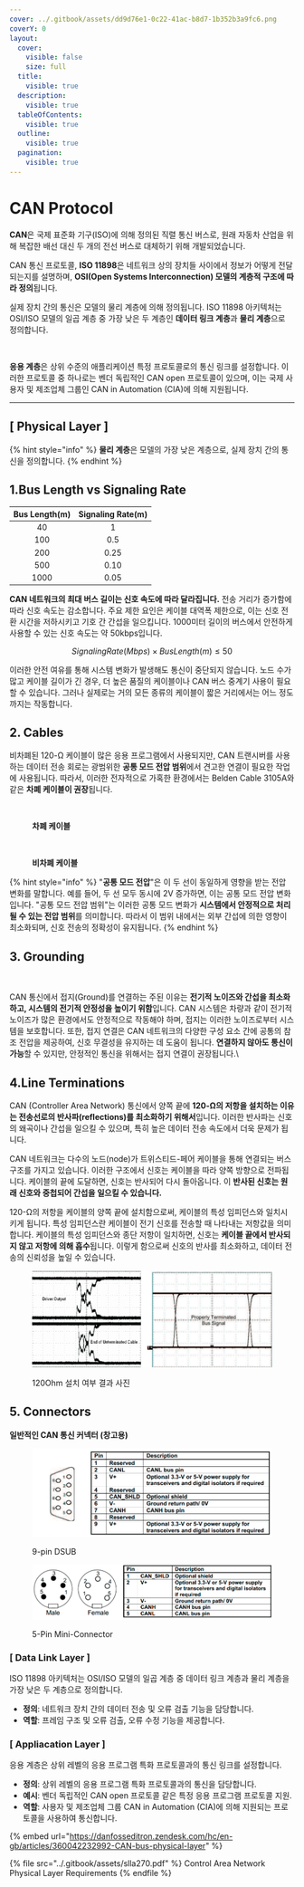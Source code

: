 ```yaml
---
cover: ../.gitbook/assets/dd9d76e1-0c22-41ac-b8d7-1b352b3a9fc6.png
coverY: 0
layout:
  cover:
    visible: false
    size: full
  title:
    visible: true
  description:
    visible: true
  tableOfContents:
    visible: true
  outline:
    visible: true
  pagination:
    visible: true
---
```


# CAN Protocol

**CAN**은 국제 표준화 기구(ISO)에 의해 정의된 직렬 통신 버스로, 원래 자동차 산업을 위해 복잡한 배선 대신 두 개의 전선 버스로 대체하기 위해 개발되었습니다.

CAN 통신 프로토콜, **ISO 11898**은 네트워크 상의 장치들 사이에서 정보가 어떻게 전달되는지를 설명하며, **OSI(Open Systems Interconnection) 모델의 계층적 구조에 따라 정의**됩니다.

실제 장치 간의 통신은 모델의 물리 계층에 의해 정의됩니다. ISO 11898 아키텍처는 OSI/ISO 모델의 일곱 계층 중 가장 낮은 두 계층인 **데이터 링크 계층**과 **물리 계층**으로 정의합니다.

<figure><img src="https://instrumentationtools.com/wp-content/uploads/2022/09/CAN-Protocol-with-the-OSI-Model.png?ezimgfmt=ng:webp/ngcb2" alt=""><figcaption></figcaption></figure>

**응용 계층**은 상위 수준의 애플리케이션 특정 프로토콜로의 통신 링크를 설정합니다. 이러한 프로토콜 중 하나로는 벤더 독립적인 CAN open 프로토콜이 있으며, 이는 국제 사용자 및 제조업체 그룹인 CAN in Automation (CIA)에 의해 지원됩니다.

***

## \[ Physical Layer ]&#x20;

{% hint style="info" %}
**물리 계층**은 모델의 가장 낮은 계층으로, 실제 장치 간의 통신을 정의합니다.
{% endhint %}

## 1.Bus Length vs Signaling Rate

<table data-full-width="true"><thead><tr><th align="center">Bus Length(m)</th><th align="center">Signaling Rate(m)</th></tr></thead><tbody><tr><td align="center">40</td><td align="center">1</td></tr><tr><td align="center">100</td><td align="center">0.5</td></tr><tr><td align="center">200</td><td align="center">0.25</td></tr><tr><td align="center">500</td><td align="center">0.10</td></tr><tr><td align="center">1000</td><td align="center">0.05</td></tr></tbody></table>

**CAN 네트워크의 최대 버스 길이는 신호 속도에 따라 달라집니다.** 전송 거리가 증가함에 따라 신호 속도는 감소합니다. 주요 제한 요인은 케이블 대역폭 제한으로, 이는 신호 전환 시간을 저하시키고 기호 간 간섭을 일으킵니다. 1000미터 길이의 버스에서 안전하게 사용할 수 있는 신호 속도는 약 50kbps입니다.&#x20;

$$Signaling Rate (Mbps) × Bus Length (m) ≤ 50$$

이러한 안전 여유를 통해 시스템 변화가 발생해도 통신이 중단되지 않습니다. 노드 수가 많고 케이블 길이가 긴 경우, 더 높은 품질의 케이블이나 CAN 버스 중계기 사용이 필요할 수 있습니다. 그러나 실제로는 거의 모든 종류의 케이블이 짧은 거리에서는 어느 정도까지는 작동합니다.

## 2. Cables

비차폐된 120-Ω 케이블이 많은 응용 프로그램에서 사용되지만, CAN 트랜시버를 사용하는 데이터 전송 회로는 광범위한 **공통 모드 전압 범위**에서 견고한 연결이 필요한 작업에 사용됩니다. 따라서, 이러한 전자적으로 가혹한 환경에서는 Belden Cable 3105A와 같은 **차폐 케이블이 권장**됩니다.&#x20;

<div align="left">

<figure><img src="https://ko.kbs-connector.com/Content/uploads/2021625326/202105141506056da5e6410dcf4c08b90874c7ed9f9731.jpg" alt="" width="375"><figcaption><p><strong>차폐 케이블</strong></p></figcaption></figure>

 

<figure><img src="https://ko.kbs-connector.com/Content/uploads/2021625326/202105141506267a7e22a284df48f0aa3ac620f68bf717.jpg" alt="" width="375"><figcaption><p><strong>비차폐 케이블</strong></p></figcaption></figure>

</div>

{% hint style="info" %}
"**공통 모드 전압**"은 이 두 선이 동일하게 영향을 받는 전압 변화를 말합니다. 예를 들어, 두 선 모두 동시에 2V 증가하면, 이는 공통 모드 전압 변화입니다. "공통 모드 전압 범위"는 이러한 공통 모드 변화가 **시스템에서 안정적으로 처리될 수 있는 전압 범위**를 의미합니다. 따라서 이 범위 내에서는 외부 간섭에 의한 영향이 최소화되며, 신호 전송의 정확성이 유지됩니다.
{% endhint %}



## 3. Grounding

<figure><img src="https://danfosseditron.zendesk.com/hc/article_attachments/10832372580509" alt=""><figcaption></figcaption></figure>

CAN 통신에서 접지(Ground)를 연결하는 주된 이유는 **전기적 노이즈와 간섭을 최소화하고, 시스템의 전기적 안정성을 높이기 위함**입니다. CAN 시스템은 차량과 같이 전기적 노이즈가 많은 환경에서도 안정적으로 작동해야 하며, 접지는 이러한 노이즈로부터 시스템을 보호합니다. 또한, 접지 연결은 CAN 네트워크의 다양한 구성 요소 간에 공통의 참조 전압을 제공하여, 신호 무결성을 유지하는 데 도움이 됩니다. **연결하지 않아도 통신이 가능**할 수 있지만, 안정적인 통신을 위해서는 접지 연결이 권장됩니다.\


## 4.Line Terminations

CAN (Controller Area Network) 통신에서 양쪽 끝에 **120-Ω의 저항을 설치하는 이유는 전송선로의 반사파(reflections)를 최소화하기 위해서**입니다. 이러한 반사파는 신호의 왜곡이나 간섭을 일으킬 수 있으며, 특히 높은 데이터 전송 속도에서 더욱 문제가 됩니다.

CAN 네트워크는 다수의 노드(node)가 트위스티드-페어 케이블을 통해 연결되는 버스 구조를 가지고 있습니다. 이러한 구조에서 신호는 케이블을 따라 양쪽 방향으로 전파됩니다. 케이블의 끝에 도달하면, 신호는 반사되어 다시 돌아옵니다. 이 **반사된 신호는 원래 신호와 중첩되어 간섭을 일으킬 수 있습니다.**

120-Ω의 저항을 케이블의 양쪽 끝에 설치함으로써, 케이블의 특성 임피던스와 일치시키게 됩니다. 특성 임피던스란 케이블이 전기 신호를 전송할 때 나타내는 저항값을 의미합니다. 케이블의 특성 임피던스와 종단 저항이 일치하면, 신호는 **케이블 끝에서 반사되지 않고 저항에 의해 흡수**됩니다. 이렇게 함으로써 신호의 반사를 최소화하고, 데이터 전송의 신뢰성을 높일 수 있습니다.&#x20;

<figure><img src="../.gitbook/assets/Screenshot from 2023-12-31 17-31-49.png" alt=""><figcaption><p>120Ohm 설치 여부 결과 사진</p></figcaption></figure>

## 5. Connectors

**일반적인 CAN 통신 커넥터 (창고용)**

<figure><img src="../.gitbook/assets/Screenshot from 2023-12-31 17-40-04.png" alt=""><figcaption><p>9-pin DSUB</p></figcaption></figure>

<figure><img src="../.gitbook/assets/Screenshot from 2023-12-31 17-42-09.png" alt=""><figcaption><p>5-Pin Mini-Connector</p></figcaption></figure>

### \[ Data Link Layer ]

ISO 11898 아키텍처는 OSI/ISO 모델의 일곱 계층 중 데이터 링크 계층과 물리 계층을 가장 낮은 두 계층으로 정의합니다.

* **정의**: 네트워크 장치 간의 데이터 전송 및 오류 검출 기능을 담당합니다.
* **역할**: 프레임 구조 및 오류 검출, 오류 수정 기능을 제공합니다.

### \[ Appliacation Layer ]

응용 계층은 상위 레벨의 응용 프로그램 특화 프로토콜과의 통신 링크를 설정합니다.

* **정의**: 상위 레벨의 응용 프로그램 특화 프로토콜과의 통신을 담당합니다.
* **예시**: 벤더 독립적인 CAN open 프로토콜 같은 특정 응용 프로그램 프로토콜 지원.
* **역할**: 사용자 및 제조업체 그룹 CAN in Automation (CIA)에 의해 지원되는 프로토콜을 사용하여 통신합니다.

{% embed url="https://danfosseditron.zendesk.com/hc/en-gb/articles/360042232992-CAN-bus-physical-layer" %}

{% file src="../.gitbook/assets/slla270.pdf" %}
Control Area Network Physical Layer Requirements
{% endfile %}


